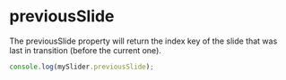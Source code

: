 # previousSlide

The previousSlide property will return the index key of the slide that was last in transition (before the current one).

```javascript
console.log(mySlider.previousSlide);
```
